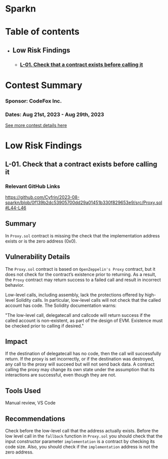 # Sparkn 
# Table of contents

- ## Low Risk Findings
    - ### [L-01. Check that a contract exists before calling it](#L-01)


# <a id='contest-summary'></a>Contest Summary

### Sponsor: CodeFox Inc.

### Dates: Aug 21st, 2023 - Aug 29th, 2023

[See more contest details here](https://codehawks.cyfrin.io/c/2023-08-sparkn)
  


# Low Risk Findings

## <a id='L-01'></a>L-01. Check that a contract exists before calling it            

### Relevant GitHub Links

https://github.com/Cyfrin/2023-08-sparkn/blob/0f139b2dc53905700dd29a01451b330f829653e9/src/Proxy.sol#L44-L46

## Summary
In `Proxy.sol` contract is missing the check that the implementation address exists or is the zero address (0x0).

## Vulnerability Details
The `Proxy.sol` contract is based on `OpenZeppelin's Proxy` contract, but it does not check for the contract’s existence prior to returning. As a result, the `Proxy` contract may return success to a failed call and result in incorrect behavior.

Low-level calls, including assembly, lack the protections offered by high-level Solidity calls. In particular, low-level calls will not check that the called account has code. The Solidity documentation warns:

"The low-level call, delegatecall and callcode will return success if the called account is non-existent, as part of the design of EVM. Existence must be checked prior to calling if desired."

## Impact
If the destination of delegatecall has no code, then the call will successfully return. If the proxy is set incorrectly, or if the destination was destroyed, any call to the proxy will succeed but will not send back data. A contract calling the proxy may change its own state under the assumption that its interactions are successful, even though they are not.

## Tools Used
Manual review, VS Code

## Recommendations
Check before the low-level call that the address actually exists. Before the low level call in the `fallback` function in `Proxy.sol` you should check that the input constructor parameter `implementation` is a contract by checking its code size. Also, you should check if the `implementation` address is not the zero address.


